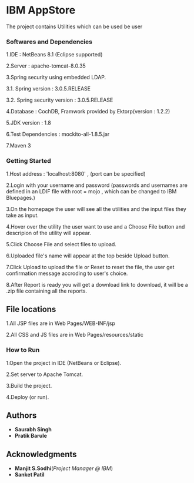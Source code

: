 # IBM AppStore

The project contains Utilities which can be used be user

### Softwares and Dependencies

1.IDE : NetBeans 8.1 (Eclipse supported) 

2.Server : apache-tomcat-8.0.35

3.Spring security using embedded LDAP.

   3.1. Spring version : 3.0.5.RELEASE

   3.2. Spring security version : 3.0.5.RELEASE

4.Database : CochDB, Framwork provided by Ektorp(version : 1.2.2)

5.JDK version : 1.8

6.Test Dependencies : mockito-all-1.8.5.jar

7.Maven 3


### Getting Started

1.Host address : 'localhost:8080' , (port can be specified)

2.Login with your username and password (passwords and usernames are defined in an LDIF file with root = mojo , which can 
  be changed to IBM Bluepages.)
   
3.On the homepage the user will see all the utilities and the input files they take as input.

4.Hover over the utility the user want to use and a Choose File button and descripion of the utility will appear.

5.Click Choose File and select files to upload.

6.Uploaded file's name will appear at the top beside Upload button.

7.Click Upload to upload the file or Reset to reset the file, the user get confirmation message accroding to user's choice.

8.After Report is ready you will get a download link to download, it will be a .zip file containing all the reports.


## File locations

1.All JSP files are in Web Pages/WEB-INF/jsp

2.All CSS and JS files are in Web Pages/resources/static


### How to Run
1.Open the project in IDE (NetBeans or Eclipse).

2.Set server to Apache Tomcat.

3.Build the project.

4.Deploy (or run).


## Authors

* **Saurabh Singh** 
* **Pratik Barule** 

## Acknowledgments

* **Manjit S.Sodhi**(*Project Manager @ IBM*)
* **Sanket Patil** 

